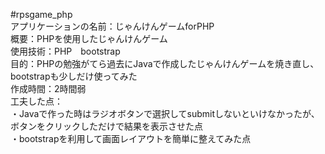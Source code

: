 #rpsgame_php<br/>
アプリケーションの名前：じゃんけんゲームforPHP<br/>
概要：PHPを使用したじゃんけんゲーム<br/>
使用技術：PHP　bootstrap　<br/>
目的：PHPの勉強がてら過去にJavaで作成したじゃんけんゲームを焼き直し、bootstrapも少しだけ使ってみた<br/>
作成時間：2時間弱<br/>
工夫した点：<br/>
・Javaで作った時はラジオボタンで選択してsubmitしないといけなかったが、ボタンをクリックしただけで結果を表示させた点<br/>
・bootstrapを利用して画面レイアウトを簡単に整えてみた点
